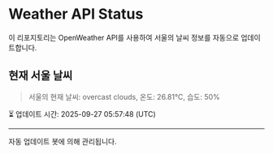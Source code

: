 
# Weather API Status

이 리포지토리는 OpenWeather API를 사용하여 서울의 날씨 정보를 자동으로 업데이트합니다.

## 현재 서울 날씨
> 서울의 현재 날씨: overcast clouds, 온도: 26.81°C, 습도: 50%

⏳ 업데이트 시간: 2025-09-27 05:57:48 (UTC)

---
자동 업데이트 봇에 의해 관리됩니다.
